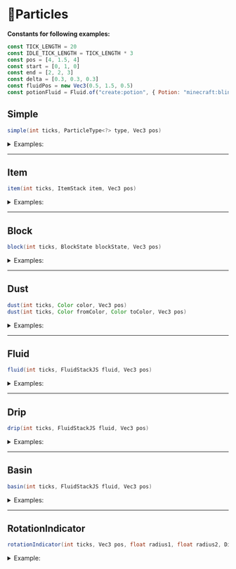 # 🌟Particles

**Constants for following examples:**

```js
const TICK_LENGTH = 20
const IDLE_TICK_LENGTH = TICK_LENGTH * 3
const pos = [4, 1.5, 4]
const start = [0, 1, 0]
const end = [2, 2, 3]
const delta = [0.3, 0.3, 0.3]
const fluidPos = new Vec3(0.5, 1.5, 0.5)
const potionFluid = Fluid.of("create:potion", { Potion: "minecraft:blindness" });
```

## Simple

```java
simple(int ticks, ParticleType<?> type, Vec3 pos)
```

<details>
<summary>Examples:</summary>

```js
scene.particles.simple(TICK_LENGTH, "glow", pos);

scene.particles.simple(TICK_LENGTH, "glow", start)
    .density(10)
    .area(end)

scene.particles.simple(TICK_LENGTH, "small_flame", pos);

scene.particles.simple(TICK_LENGTH, "small_flame", start)
    .density(10)
    .motion([0, 0, -0.1])
    .area(end)

scene.particles.simple(TICK_LENGTH, "portal", start)
    .density(6)
    .withinBlockSpace()
```

Examples with custom transformations:

```js
scene.particles.simple(TICK_LENGTH * 3, "glow", [1, 1.5, 0])
    .transformPosition((tick, p) => {
        return [p.x(), p.y(), p.z() + (tick / TICK_LENGTH) * 1.6]
    }
);

scene.particles.simple(TICK_LENGTH * 3, "sneeze", [2.5, 1.5, 0])
    .transformMotion((tick, m) => {
        return [0, 0, (tick / TICK_LENGTH) * 0.2]
    }
);

scene.particles.simple(TICK_LENGTH * 3, "small_flame", [4, 1.5, 0])
    .transform((tick, p, m) => {
        return [
            [p.x(), p.y(), Math.random() * 5],
            [(tick / TICK_LENGTH) * 0.2, 
            0, 
            (tick / TICK_LENGTH) * 0.2],
        ]
    }
)
```

</details>

---

## Item

```java
item(int ticks, ItemStack item, Vec3 pos)
```

<details>
<summary>Examples:</summary>

```js
scene.particles.item(TICK_LENGTH, "minecraft:diamond_block", pos)
    .motion([-0.09, 0.3, 0])
    .density(8)

scene.particles.item(TICK_LENGTH, "minecraft:diamond_block", start)
    .area(end)
```

</details>

---

## Block

```java
block(int ticks, BlockState blockState, Vec3 pos)
```

<details>
<summary>Examples:</summary>

```js
scene.particles.block(TICK_LENGTH, "minecraft:diamond_block", pos);

scene.particles.block(TICK_LENGTH, "minecraft:diamond_block", start)
    .density(4)
    .area(end)
```

</details>

---

## Dust

```java
dust(int ticks, Color color, Vec3 pos)
dust(int ticks, Color fromColor, Color toColor, Vec3 pos)
```

<details>
<summary>Examples:</summary>

```js
scene.particles.dust(TICK_LENGTH, "#00FFF0", start)
    .density(5)
    .motion([0, 0, -0.1])
    .area(end)
    .roll(10)

scene.particles.dust(TICK_LENGTH, "#FF0000", "#0000FF", start)
    .density(2)
    .scale(2.1)
    .motion([0, 0, -0.1])
    .area(end)
    .roll(3)
```

</details>

---

## Fluid

```java
fluid(int ticks, FluidStackJS fluid, Vec3 pos)
```

<details>
<summary>Examples:</summary>

```js
scene.particles.fluid(TICK_LENGTH, "lava", fluidPos.add([0, 0, 0]))
    .delta(delta)
    .density(5)

scene.particles.fluid(TICK_LENGTH, "create:honey", fluidPos.add([0, 0, 2]))
    .delta(delta)
    .density(5)

scene.particles.fluid(TICK_LENGTH, potionFluid, fluidPos.add([0, 0, 4]))
    .delta(delta)
    .collision(true)
    .density(5)
```

</details>

---

## Drip

```java
drip(int ticks, FluidStackJS fluid, Vec3 pos) 
```

<details>
<summary>Examples:</summary>

```js
scene.particles.drip(TICK_LENGTH, "lava", fluidPos.add([2, 0, 0]))
    .delta(delta)
    .density(5)

scene.particles.drip(TICK_LENGTH, potionFluid, fluidPos.add([2, 0, 4]))
    .delta(delta)
    .collision(true)
    .density(5);    
```

</details>

---

## Basin

```java
basin(int ticks, FluidStackJS fluid, Vec3 pos) 
```

<details>
<summary>Examples:</summary>

```js
scene.particles.basin(TICK_LENGTH, "lava", fluidPos.add([4, 0, 0]))
    .delta(delta)
    .density(5)

scene.particles.basin(TICK_LENGTH, "create:honey", fluidPos.add([4, 0, 2]))
    .delta(delta)
    .density(5)

scene.particles.basin(TICK_LENGTH, potionFluid, fluidPos.add([4, 0, 4]))
    .delta(delta)
    .collision(true)
    .density(5)
```

</details>

---

## RotationIndicator

```java
rotationIndicator(int ticks, Vec3 pos, float radius1, float radius2, Direction.Axis axis)
```

<details>
<summary>Example:</summary>

* The 1 is the first radius, the 0.5 is the second radius.
* The last argument is the axis "X", "Y" or "Z".

```js
scene.particles.rotationIndicator(TICK_LENGTH, [2.5, 1.5, 2.5], 1, 0.5, "Z")
    .rotationSpeed(4)
    .color("#FF0000");
```

</details>
